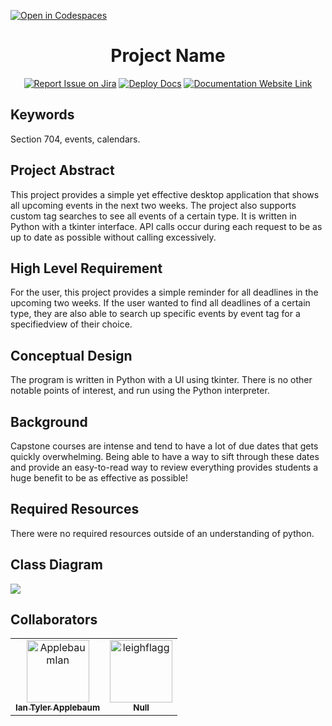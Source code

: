 [![Open in Codespaces](https://classroom.github.com/assets/launch-codespace-f4981d0f882b2a3f0472912d15f9806d57e124e0fc890972558857b51b24a6f9.svg)](https://classroom.github.com/open-in-codespaces?assignment_repo_id=9890114)
<div align="center">

# Project Name
[![Report Issue on Jira](https://img.shields.io/badge/Report%20Issues-Jira-0052CC?style=flat&logo=jira-software)](https://temple-cis-projects-in-cs.atlassian.net/jira/software/c/projects/DT/issues)
[![Deploy Docs](https://github.com/ApplebaumIan/tu-cis-4398-docs-template/actions/workflows/deploy.yml/badge.svg)](https://github.com/ApplebaumIan/tu-cis-4398-docs-template/actions/workflows/deploy.yml)
[![Documentation Website Link](https://img.shields.io/badge/-Documentation%20Website-brightgreen)](https://applebaumian.github.io/tu-cis-4398-docs-template/)


</div>


## Keywords

Section 704, events, calendars.

## Project Abstract

This project provides a simple yet effective desktop application that shows all upcoming events in the next two weeks. The  project also supports custom tag searches to see all events of a certain type. It is written in Python with a tkinter interface. API calls occur during each request to be as up to date as possible without calling excessively.

## High Level Requirement

For the user, this project provides a simple reminder for all deadlines in the upcoming two weeks. If the user wanted to find all deadlines of a certain type, they are also able to search up specific events by event tag for a specifiedview of their choice.

## Conceptual Design

The program is written in Python with a UI using tkinter. There is no other notable points of interest, and run using the Python interpreter.

## Background

Capstone courses are intense and tend to have a lot of due dates that gets quickly overwhelming. Being able to have a way to sift through these dates and provide an easy-to-read way to review everything provides students a huge benefit to be as effective as possible!

## Required Resources

There were no required resources outside of an understanding of python.


## Class Diagram

[![](https://mermaid.ink/img/pako:eNp9UttOwzAM_ZUqT0NsP9AHJMbgCSbEJiahSsg0XhctiUviDqKyfydrtyowRF4SH5_jW9yKkiSKXJQavJ8pqByYwmbxzIBxSo2V6LLJ5OsqWwSt4a3xN6DRSnA97XaHlv1_jC70ma_tnVk2wS7CK2j9CxpMxk8eDEc0GJcGtviE7w16Hl0MaA3K8h05A8wol1GdOJtaxs7OwJKMslUC9TVMwzLUmMZ2yBweXcxwQvdpn_082qRCZRN5hdwz_hQnM29TySJCEK7XjG7-s3Dln0ErOYOQgA4N7bDLMydeKd4ou_ygFeLWj6Qq-V55PuUXY2EwjkrJuAZd1kLwBg0WIo_P-FXbQhT2wIOGaRFsKXJ2DY5FP8rj1oh8DdpHFKVicg_HvTpcY1GDfSE6cfbfZhTJmw?type=png)](https://mermaid.live/edit#pako:eNp9UttOwzAM_ZUqT0NsP9AHJMbgCSbEJiahSsg0XhctiUviDqKyfydrtyowRF4SH5_jW9yKkiSKXJQavJ8pqByYwmbxzIBxSo2V6LLJ5OsqWwSt4a3xN6DRSnA97XaHlv1_jC70ma_tnVk2wS7CK2j9CxpMxk8eDEc0GJcGtviE7w16Hl0MaA3K8h05A8wol1GdOJtaxs7OwJKMslUC9TVMwzLUmMZ2yBweXcxwQvdpn_082qRCZRN5hdwz_hQnM29TySJCEK7XjG7-s3Dln0ErOYOQgA4N7bDLMydeKd4ou_ygFeLWj6Qq-V55PuUXY2EwjkrJuAZd1kLwBg0WIo_P-FXbQhT2wIOGaRFsKXJ2DY5FP8rj1oh8DdpHFKVicg_HvTpcY1GDfSE6cfbfZhTJmw)

## Collaborators

[//]: # ( readme: collaborators -start )
<table>
<tr>
    <td align="center">
        <a href="https://github.com/ApplebaumIan">
            <img src="https://avatars.githubusercontent.com/u/9451941?v=4" width="100;" alt="ApplebaumIan"/>
            <br />
            <sub><b>Ian Tyler Applebaum</b></sub>
        </a>
    </td>
    <td align="center">
        <a href="https://github.com/leighflagg">
            <img src="https://avatars.githubusercontent.com/u/77810293?v=4" width="100;" alt="leighflagg"/>
            <br />
            <sub><b>Null</b></sub>
        </a>
    </td></tr>
</table>

[//]: # ( readme: collaborators -end )
